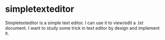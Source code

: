 simpletexteditor
================

Simpletexteditor is a simple text editor. I can use it  to view/edit a .txt document.
I want to study some trick in text editor by design and implement it.

